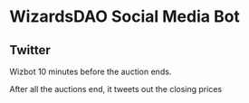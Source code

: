 # WizardsDAO Social Media Bot

## Twitter

Wizbot 10 minutes before the auction ends.

After all the auctions end, it tweets out the closing prices
